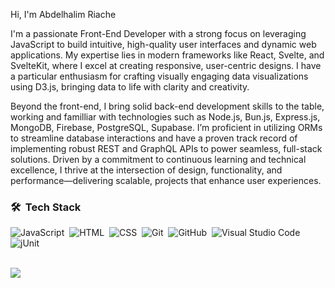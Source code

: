 Hi, I'm Abdelhalim Riache
 
I'm a passionate Front-End Developer with a strong focus on leveraging JavaScript to build intuitive, high-quality user interfaces and dynamic web applications. My expertise lies in modern frameworks like React, Svelte, and SvelteKit, where I excel at creating responsive, user-centric designs. I have a particular enthusiasm for crafting visually engaging data visualizations using D3.js, bringing data to life with clarity and creativity.

Beyond the front-end, I bring solid back-end development skills to the table, working and familliar with technologies such as Node.js, Bun.js, Express.js, MongoDB, Firebase, PostgreSQL, Supabase. I’m proficient in utilizing ORMs to streamline database interactions and have a proven track record of implementing robust REST and GraphQL APIs to power seamless, full-stack solutions.
Driven by a commitment to continuous learning and technical excellence, I thrive at the intersection of design, functionality, and performance—delivering scalable, projects that enhance user experiences.

### 🛠 &nbsp;Tech Stack

![JavaScript](https://img.shields.io/badge/-JavaScript-05122A?style=flat&logo=javascript)&nbsp;
![HTML](https://img.shields.io/badge/-HTML-05122A?style=flat&logo=HTML5)&nbsp;
![CSS](https://img.shields.io/badge/-CSS-05122A?style=flat&logo=CSS3&logoColor=1572B6)&nbsp;
![Git](https://img.shields.io/badge/-Git-05122A?style=flat&logo=git)&nbsp;
![GitHub](https://img.shields.io/badge/-GitHub-05122A?style=flat&logo=github)&nbsp;
![Visual Studio Code](https://img.shields.io/badge/-Visual%20Studio%20Code-05122A?style=flat&logo=visual-studio-code&logoColor=007ACC)&nbsp;
![jUnit](https://img.shields.io/badge/jUnit%20-%23150458.svg?&style=flat&logo=Java&logoColor=white)&nbsp;

<br>

<img src="https://github-readme-stats.vercel.app/api?username=ryu-man&show_icons=true&theme=tokyonight"/>

<br> 

  
